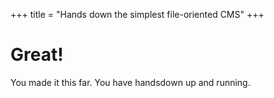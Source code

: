 +++
title = "Hands down the simplest file-oriented CMS"
+++


# Great!

You made it this far. You have handsdown up and running.




